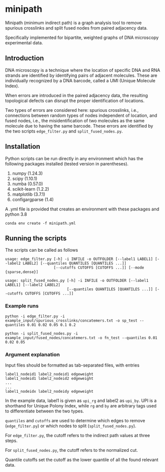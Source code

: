 # minipath
Minipath (minimum indirect path) is a graph analysis tool to remove spurious crosslinks and split fused nodes from paired adjacency data.

Specifically implemented for bipartite, weighted graphs of DNA microscopy experimental data.

## Introduction

DNA microscopy is a technique where the location of specific DNA and RNA strands are identified by identifying pairs of adjacent molecules. These are individually recognized by a DNA barcode, called a UMI (Unique Molecule Index).

When errors are introduced in the paired adjacency data, the resulting topological defects can disrupt the proper identification of locations.

Two types of errors are considered here: spurious crosslinks, i.e., connections between random types of nodes independent of location, and fused nodes, i.e., the misidentification of two molecules as the same molecule due to having the same barcode. These errors are identified by the two scripts `edge_filter.py` and `split_fused_nodes.py`. 

## Installation

Python scripts can be run directly in any environment which has the following packages installed (tested version in parentheses).

1. numpy (1.24.3)
2. scipy (1.10.1)
3. numba (0.57.0)
4. scikit-learn (1.2.2)
5. matplotlib (3.7.1)
6. configargparse (1.4)

A .yml file is provided that creates an environment with these packages and python 3.8

`conda env create -f minipath.yml`

## Running the scripts

The scripts can be called as follows 

```
usage: edge_filter.py [-h] -i INFILE -o OUTFOLDER [--label1 LABEL1] [--label2 LABEL2] [--quantiles QUANTILES [QUANTILES ...]]
                      [--cutoffs CUTOFFS [CUTOFFS ...]] [--mode {sparse,dense}]

usage: split_fused_nodes.py [-h] -i INFILE -o OUTFOLDER [--label1 LABEL1] [--label2 LABEL2]
                            [--quantiles QUANTILES [QUANTILES ...]] [--cutoffs CUTOFFS [CUTOFFS ...]]

```

### Example runs 

```
python -i edge_filter.py -i example_input/spurious_crosslinks/concatemers.txt -o sp_test --quantiles 0.01 0.02 0.05 0.1 0.2
```

```
python -i split_fused_nodes.py -i example_input/fused_nodes/concatemers.txt -o fn_test --quantiles 0.01 0.02 0.05
```

### Argument explanation

Input files should be formatted as tab-separated files, with entries

```
label1_nodeid1 label2_nodeid1 edgeweight
label1_nodeid1 label2_nodeid2 edgeweight
...
...
label1_nodeidx label2_nodeidy edgeweight
```
In the example data, label1 is given as `upi_rg` and label2 as `upi_by`. UPI is a shorthand for Unique Polony Index, while `rg` and `by` are arbitrary tags used to differentiate between the two types.

`quantiles` and `cutoffs` are used to determine which edges to remove (`edge_filter.py`) or which nodes to split (`split_fused_nodes.py`). 

For `edge_filter.py`, the cutoff refers to the indirect path values at three steps.

For `split_fused_nodes.py`, the cutoff refers to the normalized cut.

Quantile cutoffs set the cutoff as the lower quantile of all the found relevant data.



